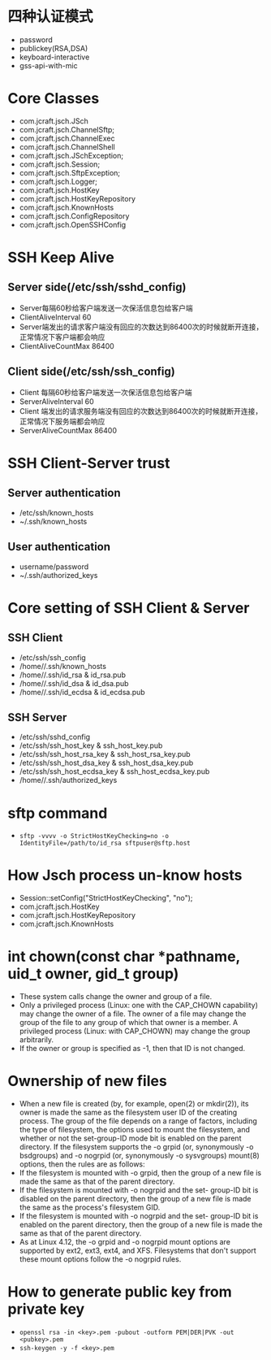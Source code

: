# 四种认证模式
- password
- publickey(RSA,DSA)
- keyboard-interactive
- gss-api-with-mic

# Core Classes
- com.jcraft.jsch.JSch
- com.jcraft.jsch.ChannelSftp;
- com.jcraft.jsch.ChannelExec
- com.jcraft.jsch.ChannelShell
- com.jcraft.jsch.JSchException;
- com.jcraft.jsch.Session;
- com.jcraft.jsch.SftpException;
- com.jcraft.jsch.Logger;
- com.jcraft.jsch.HostKey
- com.jcraft.jsch.HostKeyRepository
- com.jcraft.jsch.KnownHosts
- com.jcraft.jsch.ConfigRepository
- com.jcraft.jsch.OpenSSHConfig

# SSH Keep Alive
## Server side(/etc/ssh/sshd_config)
- Server每隔60秒给客户端发送一次保活信息包给客户端
- ClientAliveInterval 60
- Server端发出的请求客户端没有回应的次数达到86400次的时候就断开连接，正常情况下客户端都会响应
- ClientAliveCountMax 86400
## Client side(/etc/ssh/ssh_config)
- Client 每隔60秒给客户端发送一次保活信息包给客户端
- ServerAliveInterval 60
- Client 端发出的请求服务端没有回应的次数达到86400次的时候就断开连接，正常情况下服务端都会响应
- ServerAliveCountMax 86400

# SSH Client-Server trust
## Server authentication
- /etc/ssh/known_hosts
- ~/.ssh/known_hosts
## User authentication
- username/password
- ~/.ssh/authorized_keys

# Core setting of SSH Client & Server
## SSH Client
- /etc/ssh/ssh_config
- /home/<user>/.ssh/known_hosts
- /home/<user>/.ssh/id_rsa & id_rsa.pub
- /home/<user>/.ssh/id_dsa & id_dsa.pub
- /home/<user>/.ssh/id_ecdsa & id_ecdsa.pub
## SSH Server
- /etc/ssh/sshd_config
- /etc/ssh/ssh_host_key & ssh_host_key.pub
- /etc/ssh/ssh_host_rsa_key & ssh_host_rsa_key.pub
- /etc/ssh/ssh_host_dsa_key & ssh_host_dsa_key.pub
- /etc/ssh/ssh_host_ecdsa_key & ssh_host_ecdsa_key.pub
- /home/<user>/.ssh/authorized_keys

# sftp command
- `sftp -vvvv -o StrictHostKeyChecking=no -o IdentityFile=/path/to/id_rsa sftpuser@sftp.host`

# How Jsch process un-know hosts
- Session::setConfig("StrictHostKeyChecking", "no");
- com.jcraft.jsch.HostKey
- com.jcraft.jsch.HostKeyRepository
- com.jcraft.jsch.KnownHosts

# int chown(const char *pathname, uid_t owner, gid_t group)
- These system calls change the owner and group of a file.
- Only a privileged process (Linux: one with the CAP_CHOWN capability) may change the owner of a file.  The owner of a file may change the group of the file to any group of which that owner is a member.  A privileged process (Linux: with CAP_CHOWN) may change the group arbitrarily.
- If the owner or group is specified as -1, then that ID is not changed.

# Ownership of new files
- When a new file is created (by, for example, open(2) or mkdir(2)), its owner is made the same as the filesystem user ID of the creating process.  The group of the file depends on a range of factors, including the type of filesystem, the options used to mount the filesystem, and whether or not the set-group-ID mode bit is enabled on the parent directory.  If the filesystem supports the -o grpid (or, synonymously -o bsdgroups) and -o nogrpid (or, synonymously -o sysvgroups) mount(8) options, then the rules are as follows:
- If the filesystem is mounted with -o grpid, then the group of a new file is made the same as that of the parent directory.
- If the filesystem is mounted with -o nogrpid and the set- group-ID bit is disabled on the parent directory, then the group of a new file is made the same as the process's filesystem GID.
- If the filesystem is mounted with -o nogrpid and the set- group-ID bit is enabled on the parent directory, then the group of a new file is made the same as that of the parent directory.
- As at Linux 4.12, the -o grpid and -o nogrpid mount options are supported by ext2, ext3, ext4, and XFS.  Filesystems that don't support these mount options follow the -o nogrpid rules.

# How to generate public key from private key
- `openssl rsa -in <key>.pem -pubout -outform PEM|DER|PVK -out <pubkey>.pem`
- `ssh-keygen -y -f <key>.pem`
